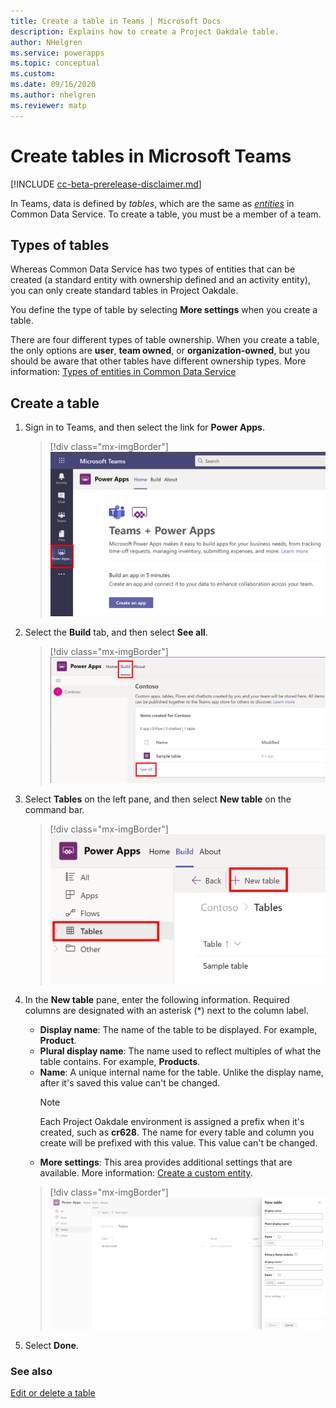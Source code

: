 ```yaml
---
title: Create a table in Teams | Microsoft Docs
description: Explains how to create a Project Oakdale table.
author: NHelgren
ms.service: powerapps
ms.topic: conceptual
ms.custom: 
ms.date: 09/16/2020
ms.author: nhelgren
ms.reviewer: matp
---
```


# Create tables in Microsoft Teams

[!INCLUDE [cc-beta-prerelease-disclaimer.md](../includes/cc-beta-prerelease-disclaimer.md)]

In Teams, data is defined by *tables*, which are the same as *[entities](/powerapps/maker/common-data-service/entity-overview)* in Common Data Service. To create a table, you must be a member of a team.

## Types of tables

Whereas Common Data Service has two types of entities that can be created (a standard entity with ownership defined and an activity entity), you can only create standard tables in Project Oakdale.

You define the type of table by selecting **More settings** when you create a table.

There are four different types of table ownership. When you create a table, the only options are **user**, **team owned**, or **organization-owned**, but you should be aware that other tables have different ownership types. More information: [Types of entities in Common Data Service](../maker/common-data-service/types-of-entities.md)

## Create a table

1. Sign in to Teams, and then select the link for **Power Apps**.
   > [!div class="mx-imgBorder"] 
   > ![Sign in to Power Apps](media/create-table1.png "Sign in to Power Apps")

2. Select the **Build** tab, and then select **See all**.
   > [!div class="mx-imgBorder"] 
   > ![The Build tab](media/create-table2.png "The Build tab")

3. Select **Tables** on the left pane, and then select **New table** on the command bar.
    > [!div class="mx-imgBorder"] 
    > ![New table menu option](media/create-table3.png "New table menu option")

4. In the **New table** pane, enter the following information. Required columns are designated with an asterisk (*) next to the column label.
    - **Display name**: The name of the table to be displayed. For example, **Product**.
    - **Plural display name**: The name used to reflect multiples of what the table contains. For example, **Products**.
    - **Name**: A unique internal name for the table. Unlike the display name, after it's saved this value can't be changed.
       > [!NOTE]
       > Each Project Oakdale environment is assigned a prefix when it's created, such as **cr628**. The name for every table and column you create will be prefixed with this value. This value can't be changed.
    - **More settings**: This area provides additional settings that are available. More information: [Create a custom entity](../maker/common-data-service/data-platform-create-entity.md).
    > [!div class="mx-imgBorder"] 
    > ![Column details](media/create-table4.png "Column details")

5. Select **Done**.

### See also

[Edit or delete a table](edit-delete-table.md)
